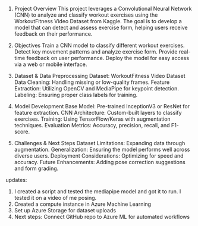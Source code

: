 1. Project Overview
This project leverages a Convolutional Neural Network (CNN) to analyze and classify workout exercises using the WorkoutFitness Video Dataset from Kaggle. The goal is to develop a model that can detect and assess exercise form, helping users receive feedback on their performance.

2. Objectives
Train a CNN model to classify different workout exercises.
Detect key movement patterns and analyze exercise form.
Provide real-time feedback on user performance.
Deploy the model for easy access via a web or mobile interface.
3. Dataset & Data Preprocessing
Dataset: WorkoutFitness Video Dataset
Data Cleaning: Handling missing or low-quality frames.
Feature Extraction: Utilizing OpenCV and MediaPipe for keypoint detection.
Labeling: Ensuring proper class labels for training.
4. Model Development
Base Model: Pre-trained InceptionV3 or ResNet for feature extraction.
CNN Architecture: Custom-built layers to classify exercises.
Training: Using TensorFlow/Keras with augmentation techniques.
Evaluation Metrics: Accuracy, precision, recall, and F1-score.

5. Challenges & Next Steps
Dataset Limitations: Expanding data through augmentation.
Generalization: Ensuring the model performs well across diverse users.
Deployment Considerations: Optimizing for speed and accuracy.
Future Enhancements: Adding pose correction suggestions and form grading.


updates:

1) I created a script and tested the mediapipe model and got it to run. I tested it on a video of me posing.
2) Created a compute instance in Azure Machine Learning
3) Set up Azure Storage for dataset uploads
4) Next steps: Connect GitHub repo to Azure ML for automated workflows  
